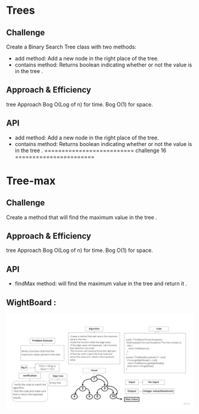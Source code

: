 # Trees
## Challenge
Create a Binary Search Tree class with two methods:
- add method: Add a new node in the right place of the tree.
- contains method: Returns boolean indicating whether or not the value is in the tree .

## Approach & Efficiency
tree Approach
Bog O(Log of n) for time.
Bog O(1) for space.

## API
- add method: Add a new node in the right place of the tree.
- contains method: Returns boolean indicating whether or not the value is in the tree .
========================== challenge 16 =======================
# Tree-max
## Challenge
Create a method that will find the maximum value in the tree .

## Approach & Efficiency
tree Approach
Bog O(Log of n) for time.
Bog O(1) for space.

## API
- findMax method: will find the maximum value in the tree and return it .
## WightBoard :
![tree-max](tree-max.jpg)

